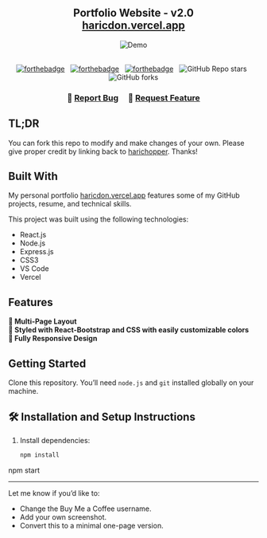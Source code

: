 <h2 align="center">
  Portfolio Website - v2.0<br/>
  <a href="https://haricdon.vercel.app/" target="_blank">haricdon.vercel.app</a>
</h2>
<div align="center">
  <img alt="Demo" src="./Images/readme-img1.png" />
</div>

<br/>

<center>

[![forthebadge](https://forthebadge.com/images/badges/built-with-love.svg)](https://forthebadge.com) &nbsp;
[![forthebadge](https://forthebadge.com/images/badges/made-with-javascript.svg)](https://forthebadge.com) &nbsp;
[![forthebadge](https://forthebadge.com/images/badges/open-source.svg)](https://forthebadge.com) &nbsp;
![GitHub Repo stars](https://img.shields.io/github/stars/harichopper/portfolio?color=red&logo=github&style=for-the-badge) &nbsp;
![GitHub forks](https://img.shields.io/github/forks/harichopper/portfolio?color=red&logo=github&style=for-the-badge)

</center>

<h3 align="center">
    🔹
    <a href="https://github.com/harichopper/portfolio/issues">Report Bug</a> &nbsp; &nbsp;
    🔹
    <a href="https://github.com/harichopper/portfolio/issues">Request Feature</a>
</h3>

## TL;DR

You can fork this repo to modify and make changes of your own. Please give proper credit by linking back to [harichopper](https://github.com/harichopper/portfolio). Thanks!

## Built With

My personal portfolio [haricdon.vercel.app](https://haricdon.vercel.app/) features some of my GitHub projects, resume, and technical skills.

This project was built using the following technologies:

- React.js
- Node.js
- Express.js
- CSS3
- VS Code
- Vercel

## Features

**📖 Multi-Page Layout**  
**🎨 Styled with React-Bootstrap and CSS with easily customizable colors**  
**📱 Fully Responsive Design**

## Getting Started

Clone this repository. You’ll need `node.js` and `git` installed globally on your machine.

## 🛠 Installation and Setup Instructions

1. Install dependencies:
   ```bash
   npm install

npm start


---

Let me know if you’d like to:
- Change the Buy Me a Coffee username.
- Add your own screenshot.
- Convert this to a minimal one-page version.
